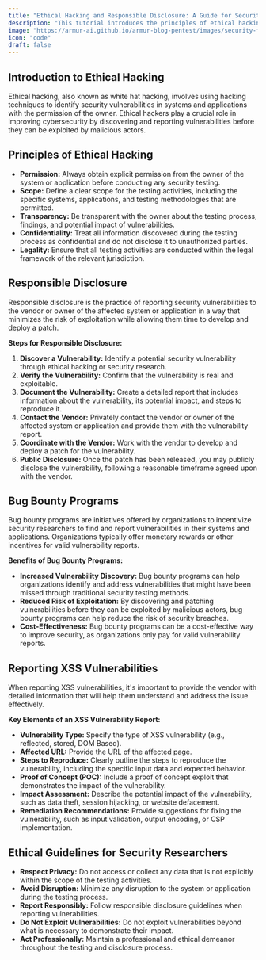 ```yaml
---
title: "Ethical Hacking and Responsible Disclosure: A Guide for Security Researchers and Bug Bounty Hunters"
description: "This tutorial introduces the principles of ethical hacking, responsible disclosure, and bug bounty programs, guiding security researchers on how to report vulnerabilities responsibly."
image: "https://armur-ai.github.io/armur-blog-pentest/images/security-fundamentals.png"
icon: "code"
draft: false
---
```

## Introduction to Ethical Hacking

Ethical hacking, also known as white hat hacking, involves using hacking techniques to identify security vulnerabilities in systems and applications with the permission of the owner. Ethical hackers play a crucial role in improving cybersecurity by discovering and reporting vulnerabilities before they can be exploited by malicious actors.

## Principles of Ethical Hacking

* **Permission:** Always obtain explicit permission from the owner of the system or application before conducting any security testing.
* **Scope:** Define a clear scope for the testing activities, including the specific systems, applications, and testing methodologies that are permitted.
* **Transparency:** Be transparent with the owner about the testing process, findings, and potential impact of vulnerabilities.
* **Confidentiality:** Treat all information discovered during the testing process as confidential and do not disclose it to unauthorized parties.
* **Legality:** Ensure that all testing activities are conducted within the legal framework of the relevant jurisdiction.

## Responsible Disclosure

Responsible disclosure is the practice of reporting security vulnerabilities to the vendor or owner of the affected system or application in a way that minimizes the risk of exploitation while allowing them time to develop and deploy a patch.

**Steps for Responsible Disclosure:**

1. **Discover a Vulnerability:** Identify a potential security vulnerability through ethical hacking or security research.
2. **Verify the Vulnerability:** Confirm that the vulnerability is real and exploitable.
3. **Document the Vulnerability:** Create a detailed report that includes information about the vulnerability, its potential impact, and steps to reproduce it.
4. **Contact the Vendor:** Privately contact the vendor or owner of the affected system or application and provide them with the vulnerability report.
5. **Coordinate with the Vendor:** Work with the vendor to develop and deploy a patch for the vulnerability.
6. **Public Disclosure:**  Once the patch has been released, you may publicly disclose the vulnerability, following a reasonable timeframe agreed upon with the vendor.

## Bug Bounty Programs

Bug bounty programs are initiatives offered by organizations to incentivize security researchers to find and report vulnerabilities in their systems and applications. Organizations typically offer monetary rewards or other incentives for valid vulnerability reports.

**Benefits of Bug Bounty Programs:**

* **Increased Vulnerability Discovery:**  Bug bounty programs can help organizations identify and address vulnerabilities that might have been missed through traditional security testing methods.
* **Reduced Risk of Exploitation:** By discovering and patching vulnerabilities before they can be exploited by malicious actors, bug bounty programs can help reduce the risk of security breaches.
* **Cost-Effectiveness:** Bug bounty programs can be a cost-effective way to improve security, as organizations only pay for valid vulnerability reports.

## Reporting XSS Vulnerabilities

When reporting XSS vulnerabilities, it's important to provide the vendor with detailed information that will help them understand and address the issue effectively.

**Key Elements of an XSS Vulnerability Report:**

* **Vulnerability Type:** Specify the type of XSS vulnerability (e.g., reflected, stored, DOM Based).
* **Affected URL:** Provide the URL of the affected page.
* **Steps to Reproduce:**  Clearly outline the steps to reproduce the vulnerability, including the specific input data and expected behavior.
* **Proof of Concept (POC):**  Include a proof of concept exploit that demonstrates the impact of the vulnerability.
* **Impact Assessment:**  Describe the potential impact of the vulnerability, such as data theft, session hijacking, or website defacement.
* **Remediation Recommendations:** Provide suggestions for fixing the vulnerability, such as input validation, output encoding, or CSP implementation.

## Ethical Guidelines for Security Researchers

* **Respect Privacy:** Do not access or collect any data that is not explicitly within the scope of the testing activities.
* **Avoid Disruption:**  Minimize any disruption to the system or application during the testing process.
* **Report Responsibly:** Follow responsible disclosure guidelines when reporting vulnerabilities.
* **Do Not Exploit Vulnerabilities:** Do not exploit vulnerabilities beyond what is necessary to demonstrate their impact.
* **Act Professionally:**  Maintain a professional and ethical demeanor throughout the testing and disclosure process.